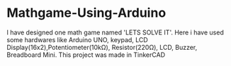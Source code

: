 # Mathgame-Using-Arduino
I have designed one math game named 'LETS SOLVE IT'. Here i have used some hardwares like Arduino UNO, keypad, LCD Display(16x2),Potentiometer(10kΩ), Resistor(220Ω), LCD, Buzzer, Breadboard Mini. This project was made in TinkerCAD
